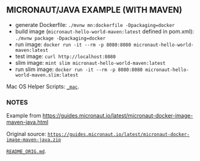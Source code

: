 ## MICRONAUT/JAVA EXAMPLE (WITH MAVEN)

* generate Dockerfile: `./mvnw mn:dockerfile -Dpackaging=docker`
* build image (`micronaut-hello-world-maven:latest` defined in pom.xml): `./mvnw package -Dpackaging=docker`
* run image: `docker run -it --rm -p 8080:8080 micronaut-hello-world-maven:latest`
* test image: `curl http://localhost:8080`
* slim image: `mint slim micronaut-hello-world-maven:latest`
* run slim image: `docker run -it --rm -p 8080:8080 micronaut-hello-world-maven.slim:latest`

Mac OS Helper Scripts: [`_mac`](./_mac).

### NOTES

Example from https://guides.micronaut.io/latest/micronaut-docker-image-maven-java.html

Original source: [`https://guides.micronaut.io/latest/micronaut-docker-image-maven-java.zip`](https://guides.micronaut.io/latest/micronaut-docker-image-maven-java.zip)

[`README_ORIG.md`](./README_ORIG.md).
